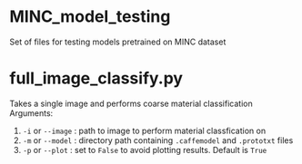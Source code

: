 # MINC_model_testing
Set of files for testing models pretrained on MINC dataset

# full_image_classify.py
Takes a single image and performs coarse material classification
Arguments: 
1. `-i` or `--image` : path to image to perform material classfication on
2. `-m` or `--model` : directory path containing `.caffemodel` and `.prototxt` files
3. `-p` or `--plot` : set to `False` to avoid plotting results. Default is `True`
